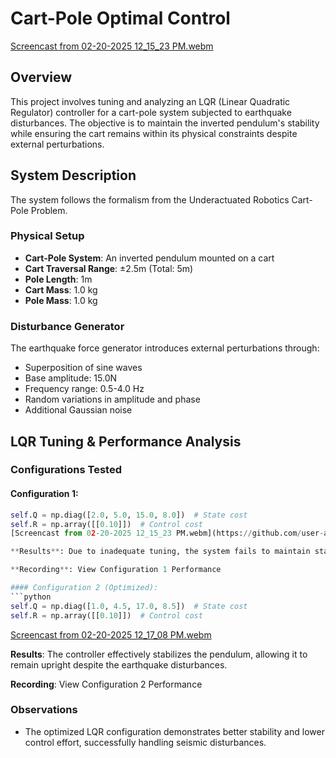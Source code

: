 # Cart-Pole Optimal Control
[Screencast from 02-20-2025 12_15_23 PM.webm](https://github.com/user-attachments/assets/d63818d4-6a36-4d7f-9fd7-7779781ce95a)

## Overview

This project involves tuning and analyzing an LQR (Linear Quadratic Regulator) controller for a cart-pole system subjected to earthquake disturbances. The objective is to maintain the inverted pendulum's stability while ensuring the cart remains within its physical constraints despite external perturbations.

## System Description

The system follows the formalism from the Underactuated Robotics Cart-Pole Problem.

### Physical Setup

- **Cart-Pole System**: An inverted pendulum mounted on a cart
- **Cart Traversal Range**: ±2.5m (Total: 5m)
- **Pole Length**: 1m
- **Cart Mass**: 1.0 kg
- **Pole Mass**: 1.0 kg

### Disturbance Generator

The earthquake force generator introduces external perturbations through:

- Superposition of sine waves
- Base amplitude: 15.0N
- Frequency range: 0.5-4.0 Hz
- Random variations in amplitude and phase
- Additional Gaussian noise

## LQR Tuning & Performance Analysis

### Configurations Tested

#### Configuration 1:
```python
self.Q = np.diag([2.0, 5.0, 15.0, 8.0])  # State cost
self.R = np.array([[0.10]])  # Control cost
[Screencast from 02-20-2025 12_15_23 PM.webm](https://github.com/user-attachments/assets/d63818d4-6a36-4d7f-9fd7-7779781ce95a)

**Results**: Due to inadequate tuning, the system fails to maintain stability, and the pendulum falls after 15 seconds.

**Recording**: View Configuration 1 Performance

#### Configuration 2 (Optimized):
```python
self.Q = np.diag([1.0, 4.5, 17.0, 8.5])  # State cost
self.R = np.array([[0.10]])  # Control cost
```
[Screencast from 02-20-2025 12_17_08 PM.webm](https://github.com/user-attachments/assets/cde72b1c-49f1-4fa4-adb6-99dca2ce3684)

**Results**: The controller effectively stabilizes the pendulum, allowing it to remain upright despite the earthquake disturbances.

**Recording**: View Configuration 2 Performance

### Observations

- The optimized LQR configuration demonstrates better stability and lower control effort, successfully handling seismic disturbances.
